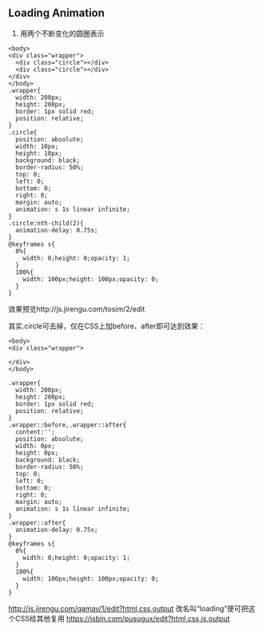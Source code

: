 ## Loading Animation
1. 用两个不断变化的圆圈表示
```
<body>
<div class="wrapper">
  <div class="circle"></div>
  <div class="circle"></div>
</div>
</body>
.wrapper{
  width: 200px;
  height: 200px;
  border: 1px solid red;
  position: relative;
}
.circle{
  position: absolute;
  width: 10px;
  height: 10px;
  background: black;
  border-radius: 50%;
  top: 0;
  left: 0;
  bottom: 0;
  right: 0;
  margin: auto;
  animation: s 1s linear infinite;
}
.circle:nth-child(2){
  animation-delay: 0.75s;
}
@keyframes s{
  0%{
    width: 0;height: 0;opacity: 1;
  }
  100%{
    width: 100px;height: 100px;opacity: 0;
  }
}
```
效果预览http://js.jirengu.com/tosim/2/edit

其实.circle可去掉，仅在CSS上加before、after即可达到效果：
```
<body>
<div class="wrapper">
  
</div>
</body>

.wrapper{
  width: 200px;
  height: 200px;
  border: 1px solid red;
  position: relative;
}
.wrapper::before,.wrapper::after{
  content:'';
  position: absolute;
  width: 0px;
  height: 0px;
  background: black;
  border-radius: 50%;
  top: 0;
  left: 0;
  bottom: 0;
  right: 0;
  margin: auto;
  animation: s 1s linear infinite;
}
.wrapper::after{
  animation-delay: 0.75s;
}
@keyframes s{
  0%{
    width: 0;height: 0;opacity: 1;
  }
  100%{
    width: 100px;height: 100px;opacity: 0;
  }
}
```

http://js.jirengu.com/qamav/1/edit?html,css,output
改名叫“loading”便可把这个CSS给其他复用
https://jsbin.com/pusugux/edit?html,css,js,output
